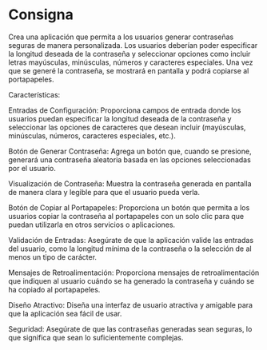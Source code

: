 # Consigna

Crea una aplicación que permita a los usuarios generar contraseñas seguras de manera personalizada. Los usuarios deberían poder especificar la longitud deseada de la contraseña y seleccionar opciones como incluir letras mayúsculas, minúsculas, números y caracteres especiales. Una vez que se generé la contraseña, se mostrará en pantalla y podrá copiarse al portapapeles.

Características:

Entradas de Configuración: Proporciona campos de entrada donde los usuarios puedan especificar la longitud deseada de la contraseña y seleccionar las opciones de caracteres que desean incluir (mayúsculas, minúsculas, números, caracteres especiales, etc.).

Botón de Generar Contraseña: Agrega un botón que, cuando se presione, generará una contraseña aleatoria basada en las opciones seleccionadas por el usuario.

Visualización de Contraseña: Muestra la contraseña generada en pantalla de manera clara y legible para que el usuario pueda verla.

Botón de Copiar al Portapapeles: Proporciona un botón que permita a los usuarios copiar la contraseña al portapapeles con un solo clic para que puedan utilizarla en otros servicios o aplicaciones.

Validación de Entradas: Asegúrate de que la aplicación valide las entradas del usuario, como la longitud mínima de la contraseña o la selección de al menos un tipo de carácter.

Mensajes de Retroalimentación: Proporciona mensajes de retroalimentación que indiquen al usuario cuándo se ha generado la contraseña y cuándo se ha copiado al portapapeles.

Diseño Atractivo: Diseña una interfaz de usuario atractiva y amigable para que la aplicación sea fácil de usar.

Seguridad: Asegúrate de que las contraseñas generadas sean seguras, lo que significa que sean lo suficientemente complejas.
